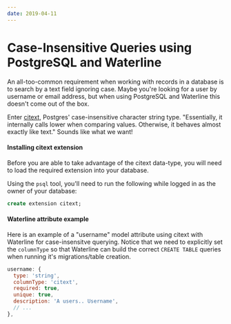 ```yaml
---
date: 2019-04-11
---
```

# Case-Insensitive Queries using PostgreSQL and Waterline

An all-too-common requirement when working with records in a database
is to search by a text field ignoring case. Maybe you're looking for a user
by username or email address, but when using PostgreSQL and Waterline this doesn't come out of the box.

Enter <a href="https://www.postgresql.org/docs/9.1/citext.html" target="_blank">citext</a>, Postgres' case-insensitive character string type.
"Essentially, it internally calls lower when comparing values. Otherwise, it behaves almost exactly like text."
Sounds like what we want!

#### Installing citext extension
Before you are able to take advantage of the citext data-type, you will need to load the required extension into
your database.

Using the `psql` tool, you'll need to run the following while logged in as the owner of your database:
```sql
create extension citext;
```

#### Waterline attribute example
Here is an example of a "username" model attribute using citext with Waterline for case-insensitve querying.
Notice that we need to explicitly set the `columnType` so that Waterline can build the correct `CREATE TABLE` queries
when running it's migrations/table creation.
```js
username: {
  type: 'string',
  columnType: 'citext',
  required: true,
  unique: true,
  description: 'A users.. Username',
  // ...
},
```
